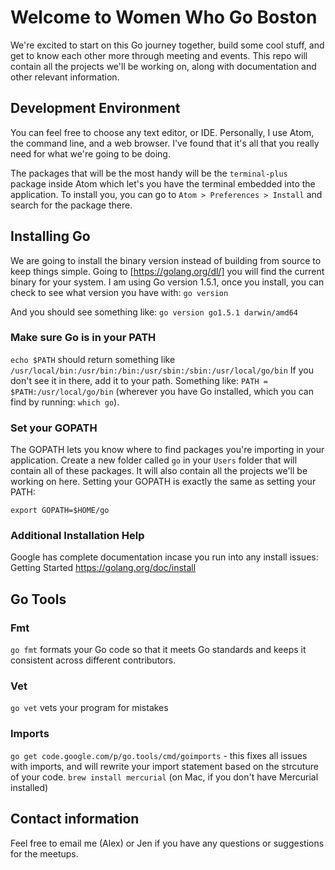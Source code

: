 # Welcome to Women Who Go Boston
We're excited to start on this Go journey together, build some cool stuff, and get to know each other more through meeting and events. This repo will contain all the projects we'll be working on, along with documentation and other relevant information.

## Development Environment
You can feel free to choose any text editor, or IDE. Personally, I use Atom, the command line, and a web browser. I've found that it's all that you really need for what we're going to be doing. 

The packages that will be the most handy will be the `terminal-plus` package inside Atom which let's you have the terminal embedded into the application. To install you, you can go to `Atom > Preferences > Install` and search for the package there.

## Installing Go
We are going to install the binary version instead of building from source to keep things simple. 
Going to [https://golang.org/dl/] you will find the current binary for your system. I am using Go version 1.5.1, once you install, you can check to see what version you have with: 
`go version` 

And you should see something like:
`go version go1.5.1 darwin/amd64`

### Make sure Go is in your PATH
`echo $PATH` should return something like `/usr/local/bin:/usr/bin:/bin:/usr/sbin:/sbin:/usr/local/go/bin` If you don't see it in there, add it to your path. Something like: `PATH = $PATH:/usr/local/go/bin` (wherever you have Go installed, which you can find by running: `which go`).

### Set your GOPATH
The GOPATH lets you know where to find packages you're importing in your application. Create a new folder called `go` in your `Users` folder that will contain all of these packages. It will also contain all the projects we'll be working on here. Setting your GOPATH is exactly the same as setting your PATH:

`export GOPATH=$HOME/go`

### Additional Installation Help
Google has complete documentation incase you run into any install issues: Getting Started https://golang.org/doc/install

## Go Tools

### Fmt
`go fmt` formats your Go code so that it meets Go standards and keeps it consistent across different contributors. 

### Vet
`go vet` vets your program for mistakes 

### Imports
`go get code.google.com/p/go.tools/cmd/goimports` - this fixes all issues with imports, and will rewrite your import statement based on the strcuture of your code. 
`brew install mercurial` (on Mac, if you don't have Mercurial installed) 

## Contact information
Feel free to email me (Alex) or Jen if you have any questions or suggestions for the meetups. 
